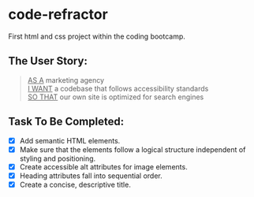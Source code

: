 # code-refractor

First html and css project within the coding bootcamp. 

## The User Story:
> <ins>AS A</ins> marketing agency\
> <ins>I WANT</ins> a codebase that follows accessibility standards\
> <ins>SO THAT</ins> our own site is optimized for search engines


## Task To Be Completed:
- [x] Add semantic HTML elements.
- [x] Make sure that the elements follow a logical structure independent of styling and positioning.
- [x] Create accessible alt attributes for image elements.
- [x] Heading attributes fall into sequential order.
- [x] Create a concise, descriptive title.